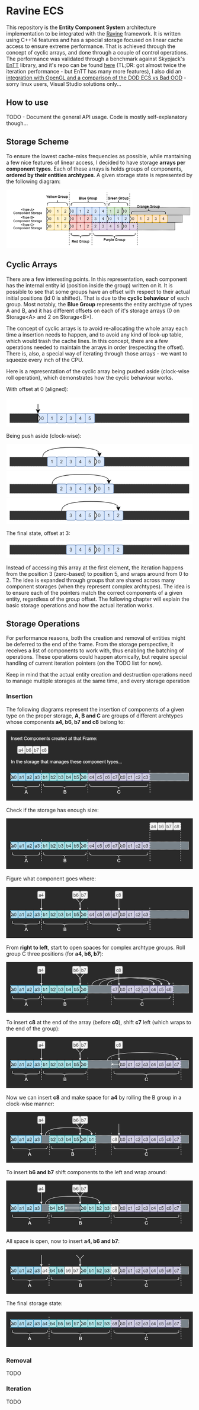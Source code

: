 # Ravine ECS
This repository is the **Entity Component System** architecture implementation to be integrated with the [Ravine](https://github.com/gabriellanzer/Ravine) framework. It is written using C++14 features and has a special storage focused on linear cache access to ensure extreme performance. That is achieved through the concept of cyclic arrays, and done through a couple of control operations. The performance was validated through a benchmark against Skypjack's [EnTT](https://github.com/skypjack/entt) library, and it's repo can be found [here](https://github.com/gabriellanzer/Ravine-ECS-Benchmark) (TL;DR: got almost twice the iteration performance - but EnTT has many more features), I also did an [integration with OpenGL and a comparison of the DOD ECS vs Bad OOD](https://github.com/gabriellanzer/Ravine-ECS-Showdown) - sorry linux users, Visual Studio solutions only...

## How to use

TODO - Document the general API usage. Code is mostly self-explanatory though...

## Storage Scheme 
To ensure the lowest cache-miss frequencies as possible, while mantaining a few nice features of linear access, I decided to have storage **arrays per component types**. Each of these arrays is holds groups of components, **ordered by their entities archtypes**. A given storage state is represented by the following diagram:

![Storage State Diagram](/images/groups_representation.png)


## Cyclic Arrays
There are a few interesting points. In this representation, each component has the internal entity id (position inside the group) written on it. It is possible to see that some groups have an offset with respect to their actual initial positions (id 0 is shifted). That is due to the **cyclic behaviour** of each group. Most notably, the **Blue Group** represents the entity archtype of types A and B, and it has different offsets on each of it's storage arrays (0 on Storage\<A> and 2 on Storage\<B>).

The concept of cyclic arrays is to avoid re-allocating the whole array each time a insertion needs to happen, and to avoid any kind of look-up table, which would trash the cache lines. In this concept, there are a few operations needed to maintain the arrays in order (respecting the offset). There is, also, a special way of iterating through those arrays - we want to squeeze every inch of the CPU.

Here is a representation of the cyclic array being pushed aside (clock-wise roll operation), which demonstrates how the cyclic behaviour works.

With offset at 0 (aligned):

![Cyclic Array 0](images/cyclic_array_0.png)

Being push aside (clock-wise):

![Cyclic Array 1](images/cyclic_array_1.png)
![Cyclic Array 2](images/cyclic_array_2.png)
![Cyclic Array 3](images/cyclic_array_3.png)

The final state, offset at 3:

![Cyclic Array 4](images/cyclic_array_4.png)

Instead of accessing this array at the first element, the iteration happens from the position 3 (zero-based) to position 5, and wraps around from 0 to 2. The idea is expanded through groups that are shared across many component storages (when they represent complex archtypes). The idea is to ensure each of the pointers match the correct components of a given entity, regardless of the group offset. The following chapter will explain the basic storage operations and how the actual iteration works.

## Storage Operations
For performance reasons, both the creation and removal of entities might be deferred to the end of the frame. From the storage perspective, it receives a list of components to work with, thus enabling the batching of operations. These operations could happen atomically, but require special handling of current iteration pointers (on the TODO list for now).

Keep in mind that the actual entity creation and destruction operations need to manage multiple storages at the same time, and every storage operation

### **Insertion**
The following diagrams represent the insertion of components of a given type on the proper storage, **A, B and C** are groups of different archtypes whose components **a4, b6, b7 and c8** belong to:

![Creation Intro](images/creation_intro.png)

Check if the storage has enough size:

![Check Storage Size](images/creation_0.png)

Figure what component goes where:

![Figure insert positions](images/creation_1.png)

From **right to left**, start to open spaces for complex archtype groups. Roll group C three positions (for **a4, b6, b7**):

![Make space for A and B](images/creation_2.png)

To insert **c8** at the end of the array (before **c0**), shift **c7** left (which wraps to the end of the group):

![Shift for c8 insertion](images/creation_3.png)

Now we can insert **c8** and make space for **a4** by rolling the B group in a clock-wise manner:

![Roll B and insert c8](images/creation_4.png)

To insert **b6 and b7** shift components to the left and wrap around:

![Shift to insert b6 and b7](images/creation_5.png)

All space is open, now to insert **a4, b6 and b7**:

![Insert remaining components](images/creation_6.png)

The final storage state:

![Final insertion state](images/creation_7.png)

### **Removal**

TODO

### **Iteration**

TODO
